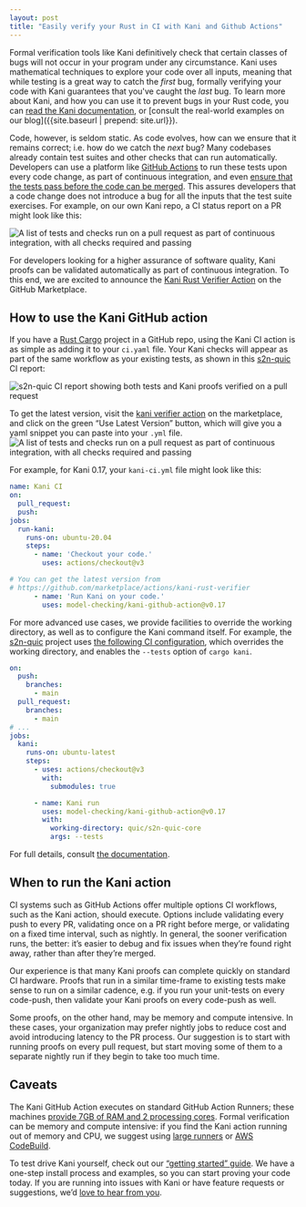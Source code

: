 ```yaml
---
layout: post
title: "Easily verify your Rust in CI with Kani and Github Actions"
---
```


Formal verification tools like Kani definitively check that certain classes of bugs will not occur in your program under any circumstance.
Kani uses mathematical techniques to explore your code over all inputs, meaning that while testing is a great way to catch the *first* bug, formally verifying your code with Kani guarantees that you've caught the *last* bug.
To learn more about Kani, and how you can use it to prevent bugs in your Rust code, you can [read the Kani documentation](https://model-checking.github.io/kani/), or [consult the real-world examples on our blog]({{site.baseurl | prepend: site.url}}).

Code, however, is seldom static.
As code evolves, how can we ensure that it remains correct; i.e. how do we catch the *next* bug?
Many codebases already contain test suites and other checks that can run automatically.
Developers can use a platform like [GitHub Actions](https://github.com/features/actions) to run these tests upon every code change, as part of continuous integration, and even [ensure that the tests pass before the code can be merged](https://docs.github.com/en/repositories/configuring-branches-and-merges-in-your-repository/defining-the-mergeability-of-pull-requests/about-protected-branches#require-status-checks-before-merging).
This assures developers that a code change does not introduce a bug for all the inputs that the test suite exercises.
For example, on our own Kani repo, a CI status report on a PR might look like this:

<img src="{{site.baseurl | prepend: site.url}}/assets/images/kani-ci-checks.png" alt="A list of tests and checks run on a pull request as part of continuous integration, with all checks required and passing" />

For developers looking for a higher assurance of software quality, Kani proofs can be validated automatically as part of continuous integration.
To this end, we are excited to announce the [Kani Rust Verifier Action](https://github.com/marketplace/actions/kani-rust-verifier) on the GitHub Marketplace.

## How to use the Kani GitHub action

If you have a [Rust Cargo](https://doc.rust-lang.org/cargo/) project in a GitHub repo, using the Kani CI action is as simple as adding it to your `ci.yaml` file.
Your Kani checks will appear as part of the same workflow as your existing tests, as shown in this [s2n-quic](https://github.com/aws/s2n-quic) CI report:

<img src="{{site.baseurl | prepend: site.url}}/assets/images/kani-in-s2n-quic-ci.png" alt="s2n-quic CI report showing both tests and Kani proofs verified on a pull request" />




To get the latest version, visit the [kani verifier action](https://github.com/marketplace/actions/kani-rust-verifier) on the marketplace, and click on the green “Use Latest Version” button, which will give you a yaml snippet you can paste into your `.yml` file.
<img src="{{site.baseurl | prepend: site.url}}/assets/images/kani-verifier-action.png" alt="A list of tests and checks run on a pull request as part of continuous integration, with all checks required and passing" />

For example, for Kani 0.17, your `kani-ci.yml` file might look like this:

```yaml
name: Kani CI
on:
  pull_request:
  push:
jobs:
  run-kani:
    runs-on: ubuntu-20.04
    steps:
      - name: 'Checkout your code.'
        uses: actions/checkout@v3

# You can get the latest version from
# https://github.com/marketplace/actions/kani-rust-verifier
      - name: 'Run Kani on your code.'
        uses: model-checking/kani-github-action@v0.17
```

For more advanced use cases, we provide facilities to override the working directory, as well as to configure the Kani command itself.
For example, the [s2n-quic](https://github.com/aws/s2n-quic) project uses [the following CI configuration](https://github.com/aws/s2n-quic/blob/main/.github/workflows/ci.yml#L613), which overrides the working directory, and enables the `--tests` option of `cargo kani`.

```yaml
on:
  push:
    branches:
      - main
  pull_request:
    branches:
      - main
# ...
jobs:
  kani:
    runs-on: ubuntu-latest
    steps:
      - uses: actions/checkout@v3
        with:
          submodules: true

      - name: Kani run
        uses: model-checking/kani-github-action@v0.17
        with:
          working-directory: quic/s2n-quic-core
          args: --tests
```

For full details, consult [the documentation](https://model-checking.github.io/kani/install-github-ci.html).

## When to run the Kani action

CI systems such as GitHub Actions offer multiple options CI workflows, such as the Kani action, should execute.
Options include validating every push to every PR, validating once on a PR right before merge, or validating on a fixed time interval, such as nightly. 
In general, the sooner verification runs, the better: it’s easier to debug and fix issues when they’re found right away, rather than after they’re merged.

Our experience is that many Kani proofs can complete quickly on standard CI hardware.
Proofs that run in a similar time-frame to existing tests make sense to run on a similar cadence, e.g.
if you run your unit-tests on every code-push, then validate your Kani proofs on every code-push as well.

Some proofs, on the other hand, may be memory and compute intensive.
In these cases, your organization may prefer nightly jobs to reduce cost and avoid introducing latency to the PR process.
Our suggestion is to start with running proofs on every pull request, but start moving some of them to a separate nightly run if they begin to take too much time.

## Caveats 

The Kani GitHub Action executes on standard GitHub Action Runners; these machines [provide 7GB of RAM and 2 processing cores](https://docs.github.com/en/actions/using-github-hosted-runners/about-github-hosted-runners#supported-runners-and-hardware-resources).
Formal verification can be memory and compute intensive: if you find the Kani action running out of memory and CPU, we suggest using [large runners](https://docs.github.com/en/actions/using-github-hosted-runners/using-larger-runners) or [AWS CodeBuild](https://aws.amazon.com/codebuild/).

To test drive Kani yourself, check out our [“getting started” guide](https://model-checking.github.io/kani/getting-started.html).
We have a one-step install process and examples, so you can start proving your code today.
If you are running into issues with Kani or have feature requests or suggestions, we’d [love to hear from you](https://github.com/model-checking/kani/issues).
